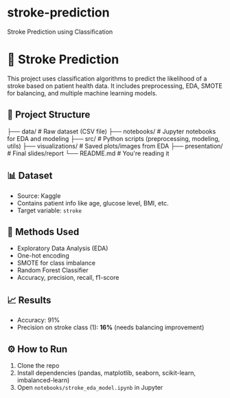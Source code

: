 # stroke-prediction
Stroke Prediction using Classification
# 🧠 Stroke Prediction

This project uses classification algorithms to predict the likelihood of a stroke based on patient health data. It includes preprocessing, EDA, SMOTE for balancing, and multiple machine learning models.

## 📁 Project Structure

├── data/ # Raw dataset (CSV file)
├── notebooks/ # Jupyter notebooks for EDA and modeling
├── src/ # Python scripts (preprocessing, modeling, utils)
├── visualizations/ # Saved plots/images from EDA
├── presentation/ # Final slides/report
└── README.md # You're reading it

## 📊 Dataset
- Source: Kaggle
- Contains patient info like age, glucose level, BMI, etc.
- Target variable: `stroke`

## 🧪 Methods Used
- Exploratory Data Analysis (EDA)
- One-hot encoding
- SMOTE for class imbalance
- Random Forest Classifier
- Accuracy, precision, recall, f1-score

## 📈 Results
- Accuracy: 91%
- Precision on stroke class (1): **16%** (needs balancing improvement)

## ⚙️ How to Run
1. Clone the repo
2. Install dependencies (pandas, matplotlib, seaborn, scikit-learn, imbalanced-learn)
3. Open `notebooks/stroke_eda_model.ipynb` in Jupyter
